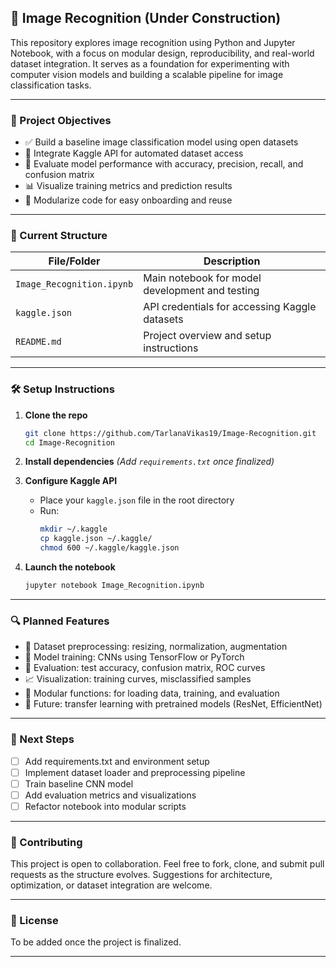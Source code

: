 ## 🧠 Image Recognition (Under Construction)

This repository explores image recognition using Python and Jupyter Notebook, with a focus on modular design, reproducibility, and real-world dataset integration. It serves as a foundation for experimenting with computer vision models and building a scalable pipeline for image classification tasks.

---

### 🚀 Project Objectives
- ✅ Build a baseline image classification model using open datasets
- 🔄 Integrate Kaggle API for automated dataset access
- 🧪 Evaluate model performance with accuracy, precision, recall, and confusion matrix
- 📊 Visualize training metrics and prediction results
- 🧱 Modularize code for easy onboarding and reuse

---

### 📁 Current Structure

| File/Folder              | Description |
|--------------------------|-------------|
| `Image_Recognition.ipynb` | Main notebook for model development and testing |
| `kaggle.json`            | API credentials for accessing Kaggle datasets |
| `README.md`              | Project overview and setup instructions |

---

### 🛠️ Setup Instructions

1. **Clone the repo**
   ```bash
   git clone https://github.com/TarlanaVikas19/Image-Recognition.git
   cd Image-Recognition
   ```

2. **Install dependencies**
   *(Add `requirements.txt` once finalized)*

3. **Configure Kaggle API**
   - Place your `kaggle.json` file in the root directory
   - Run:
     ```bash
     mkdir ~/.kaggle
     cp kaggle.json ~/.kaggle/
     chmod 600 ~/.kaggle/kaggle.json
     ```

4. **Launch the notebook**
   ```bash
   jupyter notebook Image_Recognition.ipynb
   ```

---

### 🔍 Planned Features
- 📂 Dataset preprocessing: resizing, normalization, augmentation
- 🧠 Model training: CNNs using TensorFlow or PyTorch
- 🧪 Evaluation: test accuracy, confusion matrix, ROC curves
- 📈 Visualization: training curves, misclassified samples
- 🧩 Modular functions: for loading data, training, and evaluation
- 🧠 Future: transfer learning with pretrained models (ResNet, EfficientNet)

---

### 📌 Next Steps
- [ ] Add requirements.txt and environment setup
- [ ] Implement dataset loader and preprocessing pipeline
- [ ] Train baseline CNN model
- [ ] Add evaluation metrics and visualizations
- [ ] Refactor notebook into modular scripts

---

### 🤝 Contributing
This project is open to collaboration. Feel free to fork, clone, and submit pull requests as the structure evolves. Suggestions for architecture, optimization, or dataset integration are welcome.

---

### 📜 License
To be added once the project is finalized.

---
